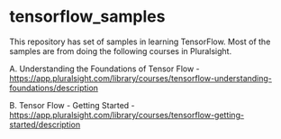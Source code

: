 # tensorflow_samples

This repository has set of samples in learning TensorFlow. Most of the samples are from doing the following courses in Pluralsight.

A. Understanding the Foundations of Tensor Flow - https://app.pluralsight.com/library/courses/tensorflow-understanding-foundations/description 

B. Tensor Flow - Getting Started - https://app.pluralsight.com/library/courses/tensorflow-getting-started/description


